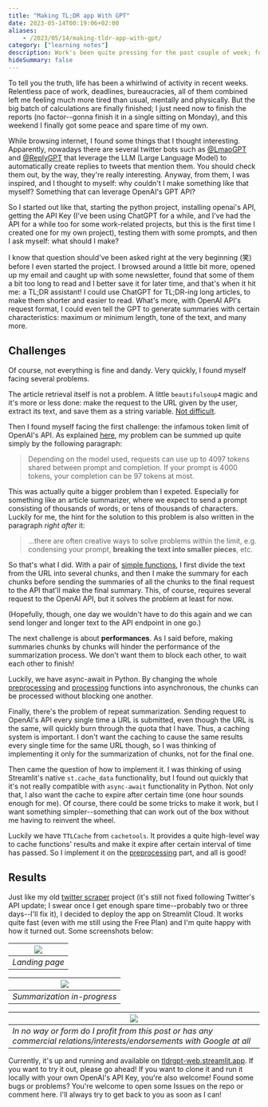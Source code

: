 ```yaml
---
title: "Making TL;DR app With GPT"
date: 2023-05-14T00:19:06+02:00
aliases:
    - /2023/05/14/making-tldr-app-with-gpt/
category: ["learning notes"]
description: Work's been quite pressing for the past couple of week; for relaxation, I sprint-coded a webapp (using Streamlit) to summarize articles on the web this weekend.
hideSummary: false
---
```


To tell you the truth, life has been a whirlwind of activity in recent weeks. Relentless pace of work, deadlines, bureaucracies, all of them combined left me feeling much more tired than usual, mentally and physically. But the big batch of calculations are finally finished; I just need now to finish the reports (no factor--gonna finish it in a single sitting on Monday), and this weekend I finally got some peace and spare time of my own.

While browsing internet, I found some things that I thought interesting. Apparently, nowadays there are several twitter bots such as [@LmaoGPT](https://twitter.com/LmaoGPT) and [@ReplyGPT](https://twitter.com/replygpt) that leverage the LLM (Large Language Model) to automatically create replies to tweets that mention them. You should check them out, by the way, they're really interesting. Anyway, from them, I was inspired, and I thought to myself: why couldn't I make something like that myself? Something that can leverage OpenAI's GPT API?

So I started out like that, starting the python project, installing openai's API, getting the API Key (I've been using ChatGPT for a while, and I've had the API for a while too for some work-related projects, but this is the first time I created one for my own project), testing them with some prompts, and then I ask myself: what should I make?

I know that question should've been asked right at the very beginning (笑) before I even started the project. I browsed around a little bit more, opened up my email and caught up with some newsletter, found that some of them a bit too long to read and I better save it for later time, and that's when it hit me: a TL;DR assistant! I could use ChatGPT for TL;DR-ing long articles, to make them shorter and easier to read. What's more, with OpenAI API's request format, I could even tell the GPT to generate summaries with certain characteristics: maximum or minimum length, tone of the text, and many more. 

## Challenges

Of course, not everything is fine and dandy. Very quickly, I found myself facing several problems.

The article retrieval itself is not a problem. A little `beautifulsoup4` magic and it's more or less done: make the request to the URL given by the user, extract its text, and save them as a string variable. [Not difficult](https://github.com/ahmad-alkadri/tldrgpt-web/blob/main/src/textgetter.py).

Then I found myself facing the first challenge: the infamous token limit of OpenAI's API. As explained [here](https://help.openai.com/en/articles/4936856-what-are-tokens-and-how-to-count-them), my problem can be summed up quite simply by the following paragraph:

> Depending on the model used, requests can use up to 4097 tokens shared between prompt and completion. If your prompt is 4000 tokens, your completion can be 97 tokens at most.

This was actually quite a bigger problem than I expeted. Especially for something like an article summarizer, where we expect to send a prompt consisting of thousands of words, or tens of thousands of characters. Luckily for me, the hint for the solution to this problem is also written in the paragraph *right after* it:

> ...there are often creative ways to solve problems within the limit, e.g. condensing your prompt, **breaking the text into smaller pieces**, etc.

So that's what I did. With a pair of [simple functions](https://github.com/ahmad-alkadri/tldrgpt-web/blob/b013129c1708d22f383257f66a18ce44d646af6e/src/preprocess.py), I first divide the text from the URL into several chunks, and then I make the summary for each chunks before sending the summaries of all the chunks to the final request to the API that'll make the final summary. This, of course, requires several request to the OpenAI API, but it solves the problem at least for now.

(Hopefully, though, one day we wouldn't have to do this again and we can send longer and longer text to the API endpoint in one go.)

The next challenge is about **performances**. As I said before, making summaries chunks by chunks will hinder the performance of the summarization process. We don't want them to block each other, to wait each other to finish!

Luckily, we have async-await in Python. By changing the whole [preprocessing](https://github.com/ahmad-alkadri/tldrgpt-web/blob/b013129c1708d22f383257f66a18ce44d646af6e/src/preprocess.py) and [processing](https://github.com/ahmad-alkadri/tldrgpt-web/blob/b013129c1708d22f383257f66a18ce44d646af6e/src/process.py) functions into asynchronous, the chunks can be processed without blocking one another.

Finally, there's the problem of repeat summarization. Sending request to OpenAI's API every single time a URL is submitted, even though the URL is the same, will quickly burn through the quota that I have. Thus, a caching system is important. I don't want the caching to cause the same results every single time for the same URL though, so I was thinking of implementing it only for the summarization of chunks, not for the final one. 

Then came the question of how to implement it. I was thinking of using Streamlit's native `st.cache_data` functionality, but I found out quickly that it's not really compatible with `async-await` functionality in Python. Not only that, I also want the cache to expire after certain time (one hour sounds enough for me). Of course, there could be some tricks to make it work, but I want something simpler--something that can work out of the box without me having to reinvent the wheel.

Luckily we have `TTLCache` from `cachetools`. It provides a quite high-level way to cache functions' results and make it expire after certain interval of time has passed. So I implement it on the [preprocessing](https://github.com/ahmad-alkadri/tldrgpt-web/blob/b013129c1708d22f383257f66a18ce44d646af6e/src/preprocess.py) part, and all is good!

## Results

Just like my old [twitter scraper](/posts/saying-goodbye-to-heroku) project (it's still not fixed following Twitter's API update; I swear once I get enough spare time--probably two or three days--I'll fix it), I decided to deploy the app on Streamlit Cloud. It works quite fast (even with me still using the Free Plan) and I'm quite happy with how it turned out. Some screenshots below:

| ![](/assets/img/making-tldr-with-gpt/ss_1.png) |
| --- |
| *Landing page* |

| ![](/assets/img/making-tldr-with-gpt/ss_2.png) |
| --- |
| *Summarization in-progress* |

| ![](/assets/img/making-tldr-with-gpt/ss_3.png) |
| --- |
| *In no way or form do I profit from this post or has any commercial relations/interests/endorsements with Google at all* |

Currently, it's up and running and available on [tldrgpt-web.streamlit.app](https://tldrgpt-web.streamlit.app). If you want to try it out, please go ahead! If you want to clone it and run it locally with your own OpenAI's API Key, you're also welcome! Found some bugs or problems? You're welcome to open some Issues on the repo or comment here. I'll always try to get back to you as soon as I can!